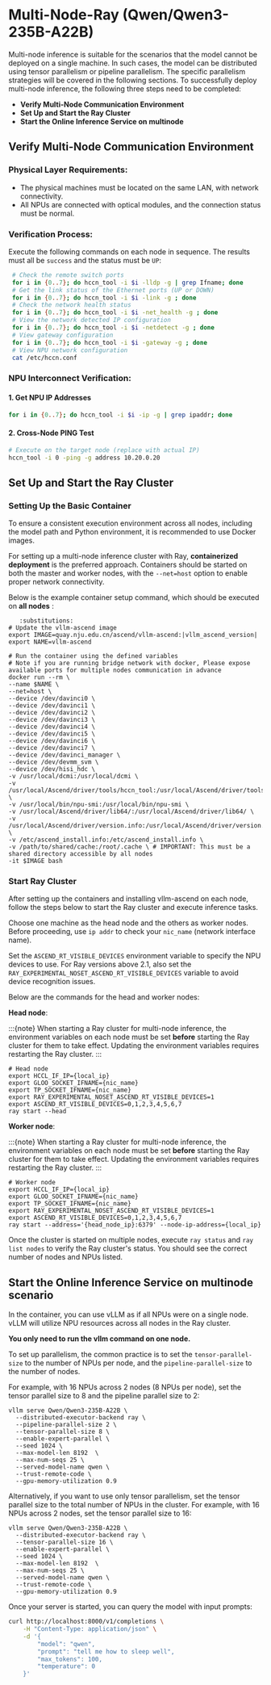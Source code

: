 # Multi-Node-Ray (Qwen/Qwen3-235B-A22B)

Multi-node inference is suitable for the scenarios that the model cannot be deployed on a single machine. In such cases, the model can be distributed using tensor parallelism or pipeline parallelism. The specific parallelism strategies will be covered in the following sections. To successfully deploy multi-node inference, the following three steps need to be completed:

* **Verify Multi-Node Communication Environment**
* **Set Up and Start the Ray Cluster**
* **Start the Online Inference Service on multinode**

## Verify Multi-Node Communication Environment

### Physical Layer Requirements:

* The physical machines must be located on the same LAN, with network connectivity.
* All NPUs are connected with optical modules, and the connection status must be normal.

### Verification Process:

Execute the following commands on each node in sequence. The results must all be `success` and the status must be `UP`:

```bash
 # Check the remote switch ports
 for i in {0..7}; do hccn_tool -i $i -lldp -g | grep Ifname; done 
 # Get the link status of the Ethernet ports (UP or DOWN)
 for i in {0..7}; do hccn_tool -i $i -link -g ; done
 # Check the network health status
 for i in {0..7}; do hccn_tool -i $i -net_health -g ; done
 # View the network detected IP configuration
 for i in {0..7}; do hccn_tool -i $i -netdetect -g ; done
 # View gateway configuration
 for i in {0..7}; do hccn_tool -i $i -gateway -g ; done
 # View NPU network configuration
 cat /etc/hccn.conf
```

### NPU Interconnect Verification:
#### 1. Get NPU IP Addresses

```bash
for i in {0..7}; do hccn_tool -i $i -ip -g | grep ipaddr; done
```

#### 2. Cross-Node PING Test

```bash
# Execute on the target node (replace with actual IP)
hccn_tool -i 0 -ping -g address 10.20.0.20
```

## Set Up and Start the Ray Cluster
### Setting Up the Basic Container
To ensure a consistent execution environment across all nodes, including the model path and Python environment, it is recommended to use Docker images.

For setting up a multi-node inference cluster with Ray, **containerized deployment** is the preferred approach. Containers should be started on both the master and worker nodes, with the `--net=host` option to enable proper network connectivity.

Below is the example container setup command, which should be executed on **all nodes** :

```{code-block} bash
   :substitutions:
# Update the vllm-ascend image
export IMAGE=quay.nju.edu.cn/ascend/vllm-ascend:|vllm_ascend_version|
export NAME=vllm-ascend

# Run the container using the defined variables
# Note if you are running bridge network with docker, Please expose available ports for multiple nodes communication in advance
docker run --rm \
--name $NAME \
--net=host \
--device /dev/davinci0 \
--device /dev/davinci1 \
--device /dev/davinci2 \
--device /dev/davinci3 \
--device /dev/davinci4 \
--device /dev/davinci5 \
--device /dev/davinci6 \
--device /dev/davinci7 \
--device /dev/davinci_manager \
--device /dev/devmm_svm \
--device /dev/hisi_hdc \
-v /usr/local/dcmi:/usr/local/dcmi \
-v /usr/local/Ascend/driver/tools/hccn_tool:/usr/local/Ascend/driver/tools/hccn_tool \
-v /usr/local/bin/npu-smi:/usr/local/bin/npu-smi \
-v /usr/local/Ascend/driver/lib64/:/usr/local/Ascend/driver/lib64/ \
-v /usr/local/Ascend/driver/version.info:/usr/local/Ascend/driver/version.info \
-v /etc/ascend_install.info:/etc/ascend_install.info \
-v /path/to/shared/cache:/root/.cache \ # IMPORTANT: This must be a shared directory accessible by all nodes
-it $IMAGE bash
```

### Start Ray Cluster
After setting up the containers and installing vllm-ascend on each node, follow the steps below to start the Ray cluster and execute inference tasks.

Choose one machine as the head node and the others as worker nodes. Before proceeding, use `ip addr` to check your `nic_name` (network interface name).

Set the `ASCEND_RT_VISIBLE_DEVICES` environment variable to specify the NPU devices to use. For Ray versions above 2.1, also set the `RAY_EXPERIMENTAL_NOSET_ASCEND_RT_VISIBLE_DEVICES` variable to avoid device recognition issues.

Below are the commands for the head and worker nodes:

**Head node**:

:::{note}
When starting a Ray cluster for multi-node inference, the environment variables on each node must be set **before** starting the Ray cluster for them to take effect.
Updating the environment variables requires restarting the Ray cluster.
:::

```shell
# Head node
export HCCL_IF_IP={local_ip}
export GLOO_SOCKET_IFNAME={nic_name}
export TP_SOCKET_IFNAME={nic_name}
export RAY_EXPERIMENTAL_NOSET_ASCEND_RT_VISIBLE_DEVICES=1
export ASCEND_RT_VISIBLE_DEVICES=0,1,2,3,4,5,6,7
ray start --head
```

**Worker node**:

:::{note}
When starting a Ray cluster for multi-node inference, the environment variables on each node must be set **before** starting the Ray cluster for them to take effect. Updating the environment variables requires restarting the Ray cluster.
:::

```shell
# Worker node
export HCCL_IF_IP={local_ip}
export GLOO_SOCKET_IFNAME={nic_name}
export TP_SOCKET_IFNAME={nic_name}
export RAY_EXPERIMENTAL_NOSET_ASCEND_RT_VISIBLE_DEVICES=1
export ASCEND_RT_VISIBLE_DEVICES=0,1,2,3,4,5,6,7
ray start --address='{head_node_ip}:6379' --node-ip-address={local_ip}
```

Once the cluster is started on multiple nodes, execute `ray status` and `ray list nodes` to verify the Ray cluster's status. You should see the correct number of nodes and NPUs listed.

## Start the Online Inference Service on multinode scenario
In the container, you can use vLLM as if all NPUs were on a single node. vLLM will utilize NPU resources across all nodes in the Ray cluster.

**You only need to run the vllm command on one node.**

To set up parallelism, the common practice is to set the `tensor-parallel-size` to the number of NPUs per node, and the `pipeline-parallel-size` to the number of nodes.

For example, with 16 NPUs across 2 nodes (8 NPUs per node), set the tensor parallel size to 8 and the pipeline parallel size to 2:

```shell
vllm serve Qwen/Qwen3-235B-A22B \
  --distributed-executor-backend ray \
  --pipeline-parallel-size 2 \
  --tensor-parallel-size 8 \
  --enable-expert-parallel \
  --seed 1024 \
  --max-model-len 8192  \
  --max-num-seqs 25 \
  --served-model-name qwen \
  --trust-remote-code \
  --gpu-memory-utilization 0.9
```

Alternatively, if you want to use only tensor parallelism, set the tensor parallel size to the total number of NPUs in the cluster. For example, with 16 NPUs across 2 nodes, set the tensor parallel size to 16:

```shell
vllm serve Qwen/Qwen3-235B-A22B \
  --distributed-executor-backend ray \
  --tensor-parallel-size 16 \
  --enable-expert-parallel \
  --seed 1024 \
  --max-model-len 8192  \
  --max-num-seqs 25 \
  --served-model-name qwen \
  --trust-remote-code \
  --gpu-memory-utilization 0.9
```

Once your server is started, you can query the model with input prompts:

```bash
curl http://localhost:8000/v1/completions \
    -H "Content-Type: application/json" \
    -d '{
        "model": "qwen",
        "prompt": "tell me how to sleep well",
        "max_tokens": 100,
        "temperature": 0
    }'
```

